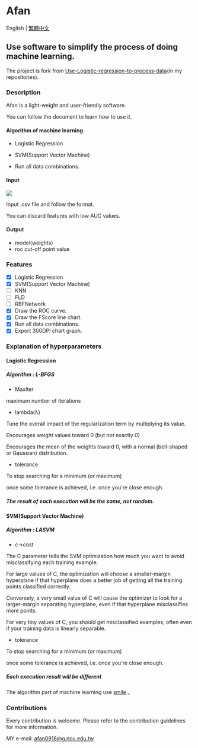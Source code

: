 # Afan

English | [繁體中文](https://github.com/afan0918/Afan/blob/main/README-TW.md#afan)

## Use software to simplify the process of doing machine learning.

The project is fork from [Use-Logistic-regression-to-process-data](https://github.com/afan0918/Use-Logistic-regression-to-process-data)(in my repositories).

### Description

Afan is a light-weight and user-friendly software.

You can follow the document to learn how to use it.

#### Algorithm of machine learning

* Logistic Regression
* SVM(Support Vector Machine)

* Run all data combinations.

#### Input

![](https://i.imgur.com/PnNEBnI.png)

Input .csv file and follow the format.

You can discard features with low AUC values.

#### Output

*    model(weights)
*    roc cut-off point value

### Features

* [x] Logistic Regression
* [x] SVM(Support Vector Machine)
* [ ] KNN
* [ ] FLD
* [ ] RBFNetwork
* [x] Draw the ROC curve.
* [x] Draw the FScore line chart.
* [x] Run all data combinations.
* [x] Export 300DPI chart graph.

### Explanation of hyperparameters

#### Logistic Regression

##### Algorithm : L-BFGS

*    MaxIter

maximum number of iterations

*    lambda(λ)

Tune the overall impact of the regularization term by multiplying its value.

Encourages weight values toward 0 (but not exactly 0)

Encourages the mean of the weights toward 0, with a normal (bell-shaped or Gaussian) distribution.

*    tolerance

To stop searching for a minimum (or maximum) 

once some tolerance is achieved, i.e. once you're close enough.

##### The result of each execution will be the same, not random.

#### SVM(Support Vector Machine)

##### Algorithm : LASVM

*    c->cost

The C parameter tells the SVM optimization how much you want to avoid misclassifying each training example. 

For large values of C, the optimization will choose a smaller-margin hyperplane if that hyperplane does a better job of getting all the training points classified correctly. 

Conversely, a very small value of C will cause the optimizer to look for a larger-margin separating hyperplane, even if that hyperplane misclassifies more points. 

For very tiny values of C, you should get misclassified examples, often even if your training data is linearly separable.

*    tolerance

To stop searching for a minimum (or maximum) 

once some tolerance is achieved, i.e. once you're close enough.

##### Each execution result will be different

The algorithm part of machine learning use [smile](https://github.com/haifengl/smile) 。

### Contributions

Every contribution is welcome. Please refer to the contribution guidelines for more information.

MY e-mail: afan0918@g.ncu.edu.tw
